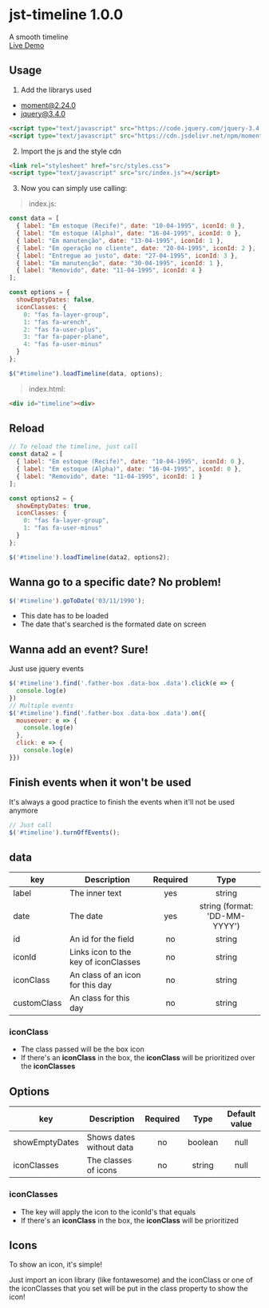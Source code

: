# jst-timeline 1.0.0

A smooth timeline<br />
[Live Demo](https://codesandbox.io/s/xpxw6k7okw)

## Usage
1. Add the librarys used
* moment@2.24.0
* jquery@3.4.0
```html
<script type="text/javascript" src="https://code.jquery.com/jquery-3.4.0.min.js"></script>
<script type="text/javascript" src="https://cdn.jsdelivr.net/npm/moment@2.24.0/moment.min.js"></script>
```
2. Import the js and the style cdn
```html
<link rel="stylesheet" href="src/styles.css">
<script type="text/javascript" src="src/index.js"></script>
```
3. Now you can simply use calling:

> index.js:
```javascript
const data = [
  { label: "Em estoque (Recife)", date: "10-04-1995", iconId: 0 },
  { label: "Em estoque (Alpha)", date: "16-04-1995", iconId: 0 },
  { label: "Em manutenção", date: "13-04-1995", iconId: 1 },
  { label: "Em operação no cliente", date: "20-04-1995", iconId: 2 },
  { label: "Entregue ao justo", date: "27-04-1995", iconId: 3 },
  { label: "Em manutenção", date: "30-04-1995", iconId: 1 },
  { label: "Removido", date: "11-04-1995", iconId: 4 }
];

const options = {
  showEmptyDates: false,
  iconClasses: {
    0: "fas fa-layer-group",
    1: "fas fa-wrench",
    2: "fas fa-user-plus",
    3: "far fa-paper-plane",
    4: "fas fa-user-minus"
  }
};

$("#timeline").loadTimeline(data, options);
```
> index.html:
```html
<div id="timeline"><div>
```
## Reload
```javascript
// To reload the timeline, just call
const data2 = [
  { label: "Em estoque (Recife)", date: "10-04-1995", iconId: 0 },
  { label: "Em estoque (Alpha)", date: "16-04-1995", iconId: 0 },
  { label: "Removido", date: "11-04-1995", iconId: 1 }
];

const options2 = {
  showEmptyDates: true,
  iconClasses: {
    0: "fas fa-layer-group",
    1: "fas fa-user-minus"
  }
};

$('#timeline').loadTimeline(data2, options2);
```
## Wanna go to a specific date? No problem!
```javascript
$('#timeline').goToDate('03/11/1990');
```
* This date has to be loaded
* The date that's searched is the formated date on screen
## Wanna add an event? Sure!
Just use jquery events
```javascript
$('#timeline').find('.father-box .data-box .data').click(e => {
  console.log(e)
})
// Multiple events
$('#timeline').find('.father-box .data-box .data').on({
  mouseover: e => {
    console.log(e)
  }, 
  click: e => {
    console.log(e)
}})
```
## Finish events when it won't be used
It's always a good practice to finish the events when it'll not be used anymore
```javascript
// Just call
$('#timeline').turnOffEvents();
```
## data
|key         |Description                         |Required|Type                         |
|------------|------------------------------------|:------:|:---------------------------:|
|label       |The inner text                      |yes     |string                       |
|date        |The date                            |yes     |string (format: 'DD-MM-YYYY')|
|id          |An id for the field                 |no      |string                       |
|iconId      |Links icon to the key of iconClasses|no      |string | number              |
|iconClass   |An class of an icon for this day    |no      |string                       |
|customClass |An class for this day               |no      |string                       |
### iconClass
* The class passed will be the box icon
* If there's an **iconClass** in the box, the **iconClass** will be prioritized over the **iconClasses**
## Options
|key           |Description                  |Required|Type         |Default value|
|--------------|-----------------------------|:------:|:-----------:|:-----------:|
|showEmptyDates|Shows dates without data     |no      |boolean      |null         |
|iconClasses   |The classes of icons         |no      |string       |null         |
### iconClasses
* The key will apply the icon to the iconId's that equals
* If there's an **iconClass** in the box, the **iconClass** will be prioritized

## Icons
To show an icon, it's simple!

Just import an icon library (like fontawesome) and the iconClass or one of the iconClasses that you set will be put in the class property to show the icon!
